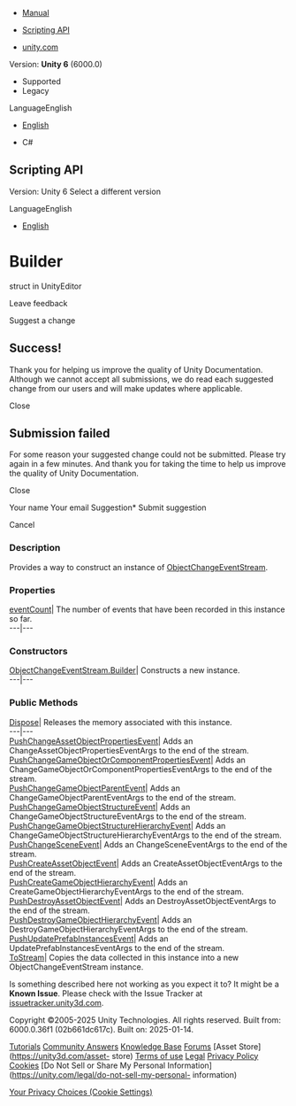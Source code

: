 [ ]()

  * [Manual](../Manual/index.html)
  * [Scripting API](../ScriptReference/index.html)

  * [unity.com](https://unity.com/)

Version: **Unity 6** (6000.0)

  * Supported
  * Legacy

LanguageEnglish

  * [English]()

  * C#

[ ](https://docs.unity3d.com)

## Scripting API

Version: Unity 6 Select a different version

LanguageEnglish

  * [English]()

# Builder

struct in UnityEditor

Leave feedback

Suggest a change

## Success!

Thank you for helping us improve the quality of Unity Documentation. Although
we cannot accept all submissions, we do read each suggested change from our
users and will make updates where applicable.

Close

## Submission failed

For some reason your suggested change could not be submitted. Please <a>try
again</a> in a few minutes. And thank you for taking the time to help us
improve the quality of Unity Documentation.

Close

Your name Your email Suggestion* Submit suggestion

Cancel

[ ]()

### Description

Provides a way to construct an instance of
[ObjectChangeEventStream](ObjectChangeEventStream.html).

### Properties

[eventCount](ObjectChangeEventStream.Builder-eventCount.html)| The number of
events that have been recorded in this instance so far.  
---|---  
  
### Constructors

[ObjectChangeEventStream.Builder](ObjectChangeEventStream.Builder-ctor.html)|
Constructs a new instance.  
---|---  
  
### Public Methods

[Dispose](ObjectChangeEventStream.Builder.Dispose.html)| Releases the memory
associated with this instance.  
---|---  
[PushChangeAssetObjectPropertiesEvent](ObjectChangeEventStream.Builder.PushChangeAssetObjectPropertiesEvent.html)|
Adds an ChangeAssetObjectPropertiesEventArgs to the end of the stream.  
[PushChangeGameObjectOrComponentPropertiesEvent](ObjectChangeEventStream.Builder.PushChangeGameObjectOrComponentPropertiesEvent.html)|
Adds an ChangeGameObjectOrComponentPropertiesEventArgs to the end of the
stream.  
[PushChangeGameObjectParentEvent](ObjectChangeEventStream.Builder.PushChangeGameObjectParentEvent.html)|
Adds an ChangeGameObjectParentEventArgs to the end of the stream.  
[PushChangeGameObjectStructureEvent](ObjectChangeEventStream.Builder.PushChangeGameObjectStructureEvent.html)|
Adds an ChangeGameObjectStructureEventArgs to the end of the stream.  
[PushChangeGameObjectStructureHierarchyEvent](ObjectChangeEventStream.Builder.PushChangeGameObjectStructureHierarchyEvent.html)|
Adds an ChangeGameObjectStructureHierarchyEventArgs to the end of the stream.  
[PushChangeSceneEvent](ObjectChangeEventStream.Builder.PushChangeSceneEvent.html)|
Adds an ChangeSceneEventArgs to the end of the stream.  
[PushCreateAssetObjectEvent](ObjectChangeEventStream.Builder.PushCreateAssetObjectEvent.html)|
Adds an CreateAssetObjectEventArgs to the end of the stream.  
[PushCreateGameObjectHierarchyEvent](ObjectChangeEventStream.Builder.PushCreateGameObjectHierarchyEvent.html)|
Adds an CreateGameObjectHierarchyEventArgs to the end of the stream.  
[PushDestroyAssetObjectEvent](ObjectChangeEventStream.Builder.PushDestroyAssetObjectEvent.html)|
Adds an DestroyAssetObjectEventArgs to the end of the stream.  
[PushDestroyGameObjectHierarchyEvent](ObjectChangeEventStream.Builder.PushDestroyGameObjectHierarchyEvent.html)|
Adds an DestroyGameObjectHierarchyEventArgs to the end of the stream.  
[PushUpdatePrefabInstancesEvent](ObjectChangeEventStream.Builder.PushUpdatePrefabInstancesEvent.html)|
Adds an UpdatePrefabInstancesEventArgs to the end of the stream.  
[ToStream](ObjectChangeEventStream.Builder.ToStream.html)| Copies the data
collected in this instance into a new ObjectChangeEventStream instance.  
  
Is something described here not working as you expect it to? It might be a
**Known Issue**. Please check with the Issue Tracker at
[issuetracker.unity3d.com](https://issuetracker.unity3d.com).

Copyright ©2005-2025 Unity Technologies. All rights reserved. Built from:
6000.0.36f1 (02b661dc617c). Built on: 2025-01-14.

[Tutorials](https://unity3d.com/learn) [Community
Answers](https://answers.unity3d.com) [Knowledge
Base](https://support.unity3d.com/hc/en-us)
[Forums](https://forum.unity3d.com) [Asset Store](https://unity3d.com/asset-
store) [Terms of use](https://docs.unity3d.com/Manual/TermsOfUse.html)
[Legal](https://unity.com/legal) [Privacy
Policy](https://unity.com/legal/privacy-policy)
[Cookies](https://unity.com/legal/cookie-policy) [Do Not Sell or Share My
Personal Information](https://unity.com/legal/do-not-sell-my-personal-
information)

[Your Privacy Choices (Cookie Settings)](javascript:void\(0\);)

